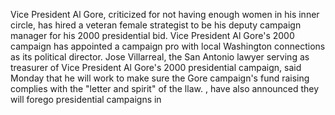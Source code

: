 Vice President Al Gore, criticized for not having enough women in his inner circle, has hired a veteran female strategist to be his deputy campaign manager for his 2000 presidential bid.
Vice President Al Gore's 2000 campaign has appointed a campaign pro with local Washington connections as its political director.
Jose Villarreal, the San Antonio lawyer serving as treasurer of Vice President Al Gore's 2000 presidential campaign, said Monday that he will work to make sure the Gore campaign's fund raising complies with the "letter and spirit" of the llaw.
, have also announced they will forego presidential campaigns in
